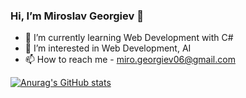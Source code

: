 ### Hi, I’m Miroslav Georgiev 👋


- 🌱 I’m currently learning Web Development with C#
- 👀 I’m interested in Web Development, AI
- 📫 How to reach me - miro.georgiev06@gmail.com

[![Anurag's GitHub stats](https://github-readme-stats.vercel.app/apiGeorgiev06anuraghazra)](https://github.com/anuraghazra/github-readme-stats)
